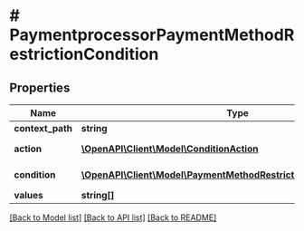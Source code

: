 # # PaymentprocessorPaymentMethodRestrictionCondition


## Properties 


Name | Type | Description | Notes
------------ | ------------- | ------------- | -------------
**context_path**| **string** |   | [optional]
**action**| [**\OpenAPI\Client\Model\ConditionAction**](ConditionAction.md) |  for more information please, see Model/ConditionAction.php  | [optional]
**condition**| [**\OpenAPI\Client\Model\PaymentMethodRestrictionConditionCondition**](PaymentMethodRestrictionConditionCondition.md) |  for more information please, see Model/PaymentMethodRestrictionConditionCondition.php  | [optional]
**values**| **string[]** |   | [optional]


[[Back to Model list]](../../README.md#models) [[Back to API list]](../../README.md#endpoints) [[Back to README]](../../README.md)


